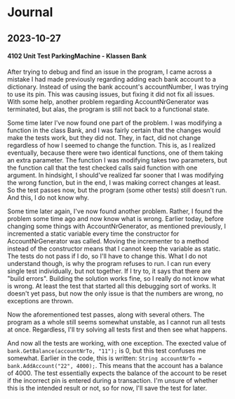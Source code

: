 Journal
=============

2023-10-27
---------------

#### 4102 Unit Test ParkingMachine - Klassen Bank
After trying to debug and find an issue in the program, I came across a mistake I had made previously regarding 
adding each bank account to a dictionary. Instead of using the bank account's accountNumber, I was trying to use its pin. 
This was causing issues, but fixing it did not fix all issues. With some help, another problem regarding AccountNrGenerator
was terminated, but alas, the program is still not back to a functional state.

Some time later I've now found one part of the problem. I was modifying a function in the class Bank, and I was fairly certain
that the changes would make the tests work, but they did not. They, in fact, did not change regardless of how I seemed to change
the function. This is, as I realized eventually, because there were two identical functions, one of them taking an extra 
parameter. The function I was modifying takes two parameters, but the function call that the test checked calls said function
with one argument. In hindsight, I should've realized far sooner that I was modifying the wrong function, but in the end,
I was making correct changes at least. So the test passes now, but the program (some other tests) still doesn't run. And this,
I do not know why.

Some time later again, I've now found another problem. Rather, I found the problem some time ago and now know what is wrong.
Earlier today, before changing some things with AccountNrGenerator, as mentioned previously, I incremented a static variable
every time the constructor for AccountNrGenerator was called. Moving the incrementer to a method instead of the constructor 
means that I cannot keep the variable as static. The tests do not pass if I do, so I'll have to change this. What I do not
understand though, is why the program refuses to run. I can run every single test individually, but not together. If I try to, 
it says that there are "build errors". Building the solution works fine, so I really do not know what is wrong. At least
the test that started all this debugging sort of works. It doesn't yet pass, but now the only issue is that the numbers are
wrong, no exceptions are thrown.

Now the aforementioned test passes, along with several others. The program as a whole still seems somewhat unstable, as I cannot
run all tests at once. Regardless, I'll try solving all tests first and then see what happens.

And now all the tests are working, with one exception. The exected value of `bank.GetBalance(accountNrTo, "11");` is 0, but
this test confuses me somewhat. Earlier in the code, this is written: `String accountNrTo = bank.AddAccount("22", 4000);`. 
This means that the account has a balance of 4000. The test essentially expects the balance of the account to be reset if
the incorrect pin is entered during a transaction. I'm unsure of whether this is the intended result or not, so for now, I'll 
save the test for later.